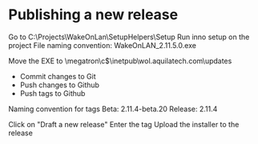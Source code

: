 # Publishing a new release

Go to C:\Projects\WakeOnLan\SetupHelpers\Setup
Run inno setup on the project
File naming convention: WakeOnLAN_2.11.5.0.exe

Move the EXE to \\megatron\c$\inetpub\wol.aquilatech.com\updates

* Commit changes to Git
* Push changes to Github
* Push tags to Github

Naming convention for tags
Beta: 2.11.4-beta.20
Release:  2.11.4

Click on "Draft a new release"
Enter the tag
Upload the installer to the release
